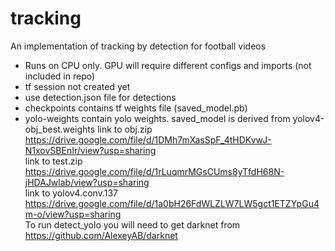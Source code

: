 # tracking
An implementation of tracking by detection for football videos
* Runs on CPU only. GPU will require different configs and imports (not included in repo)
* tf session not created yet
* use detection.json file for detections
* checkpoints contains tf weights file (saved_model.pb)
* yolo-weights contain yolo weights. saved_model is derived from yolov4-obj_best.weights
link to obj.zip https://drive.google.com/file/d/1DMh7mXasSpF_4tHDKvwJ-N1xovSBEnIr/view?usp=sharing  
link to test.zip https://drive.google.com/file/d/1rLuqmrMGsCUms8yTfdH68N-jHDAJwlab/view?usp=sharing  
link to yolov4.conv.137 https://drive.google.com/file/d/1a0bH26FdWLZLW7LW5gct1ETZYpGu4m-o/view?usp=sharing  
To run detect_yolo you will need to get darknet from https://github.com/AlexeyAB/darknet  